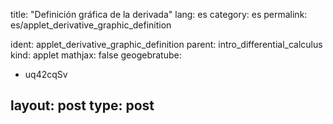 
title: "Definición gráfica de la derivada"
lang: es
category: es
permalink: es/applet_derivative_graphic_definition

ident: applet_derivative_graphic_definition
parent: intro_differential_calculus
kind: applet
mathjax: false
geogebratube:
  - uq42cqSv

layout: post
type: post
---

<div style="height:600px; width:800px; margin: auto;" id="applet_containeruq42cqSv"></div>